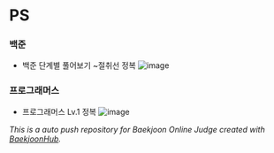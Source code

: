 # PS
<h3>백준</h3>

* 백준 단계별 풀어보기 ~절취선 정복
![image](https://github.com/wooyn730/Problem-Solving/assets/80298207/f1fdaf82-e3f3-4dd5-ab44-e027db34fc94)


<h3>프로그래머스</h3>

* 프로그래머스 Lv.1 정복
![image](https://github.com/wooyn730/Problem-Solving/assets/80298207/8fdc7059-71c6-416a-acaa-9a346d0c6845)


<i>This is a auto push repository for Baekjoon Online Judge created with [BaekjoonHub](https://github.com/BaekjoonHub/BaekjoonHub).</i>
